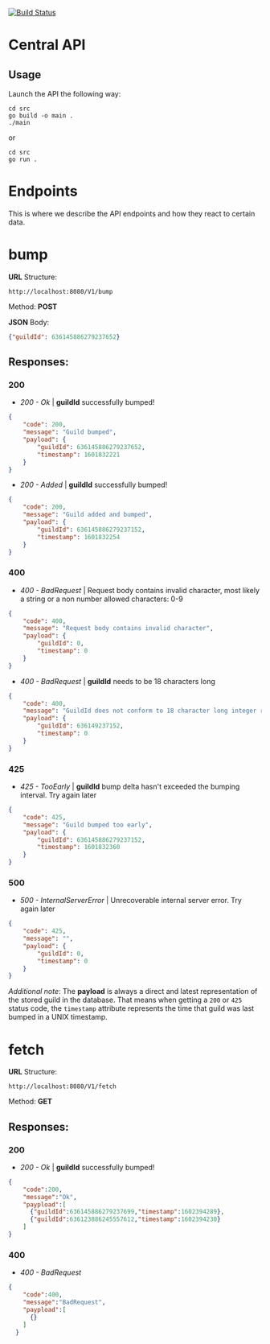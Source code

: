 [![Build Status](https://travis-ci.org/Coding-Web-Community/CodingBump.svg?branch=master)](https://travis-ci.org/Coding-Web-Community/CodingBump)
# Central API

## Usage
Launch the API the following way:
```
cd src
go build -o main .
./main
```
or
```
cd src
go run .
```

# Endpoints
This is where we describe the API endpoints and how they react to certain data.


# bump

**URL** Structure:
```
http://localhost:8080/V1/bump
```

Method: **POST**

**JSON** Body:
```json
{"guildId": 636145886279237652}
```

## **Responses**:


### **200**
- *200 - Ok* | **guildId** successfully bumped!
```json
{
    "code": 200,
    "message": "Guild bumped",
    "payload": {
        "guildId": 636145886279237652,
        "timestamp": 1601832221
    }
}
```

- *200 - Added* | **guildId** successfully bumped!
```json
{
    "code": 200,
    "message": "Guild added and bumped",
    "payload": {
        "guildId": 636145886279237152,
        "timestamp": 1601832254
    }
}
```

### **400**
- *400 - BadRequest* | Request body contains invalid character, most likely a string or a non number
allowed characters: 0-9
```json
{
    "code": 400,
    "message": "Request body contains invalid character",
    "payload": {
        "guildId": 0,
        "timestamp": 0
    }
}
```
- *400 - BadRequest* | **guildId** needs to be 18 characters long
```json
{
    "code": 400,
    "message": "GuildId does not conform to 18 character long integer requirement",
    "payload": {
        "guildId": 636149237152,
        "timestamp": 0
    }
}
```

### **425**
- *425 - TooEarly* | **guildId** bump delta hasn't exceeded the bumping interval. Try again later
```json
{
    "code": 425,
    "message": "Guild bumped too early",
    "payload": {
        "guildId": 636145886279237152,
        "timestamp": 1601832360
    }
}
```

### **500**
- *500 - InternalServerError* | Unrecoverable internal server error. Try again later
```json
{
    "code": 425,
    "message": "",
    "payload": {
        "guildId": 0,
        "timestamp": 0
    }
}
```

*Additional note*:
The **payload** is always a direct and latest representation of the stored guild in the database. That means when getting a `200` or `425` status code, the `timestamp` attribute represents the time that guild was last bumped in a UNIX timestamp.

# fetch

**URL** Structure:
```
http://localhost:8080/V1/fetch
```

Method: **GET**

## **Responses**:


### **200**
- *200 - Ok* | **guildId** successfully bumped!
```json
{
    "code":200,
    "message":"Ok",
    "paypload":[
      {"guildId":636145886279237699,"timestamp":1602394289},
      {"guildId":636123886245557612,"timestamp":1602394230}
    ]
}
```

### **400**
- *400 - BadRequest*
```json
{
    "code":400,
    "message":"BadRequest",
    "paypload":[
      {}
    ]
  }
```
